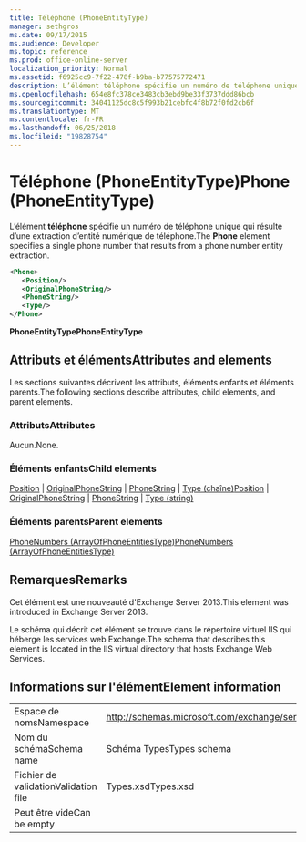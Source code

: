 ```yaml
---
title: Téléphone (PhoneEntityType)
manager: sethgros
ms.date: 09/17/2015
ms.audience: Developer
ms.topic: reference
ms.prod: office-online-server
localization_priority: Normal
ms.assetid: f6925cc9-7f22-478f-b9ba-b77575772471
description: L’élément téléphone spécifie un numéro de téléphone unique qui résulte d’une extraction d’entité numérique de téléphone.
ms.openlocfilehash: 654e8fc378ce3483cb3ebd9be33f3737ddd86bcb
ms.sourcegitcommit: 34041125dc8c5f993b21cebfc4f8b72f0fd2cb6f
ms.translationtype: MT
ms.contentlocale: fr-FR
ms.lasthandoff: 06/25/2018
ms.locfileid: "19828754"
---
```

# <a name="phone-phoneentitytype"></a><span data-ttu-id="34666-103">Téléphone (PhoneEntityType)</span><span class="sxs-lookup"><span data-stu-id="34666-103">Phone (PhoneEntityType)</span></span>

<span data-ttu-id="34666-104">L’élément **téléphone** spécifie un numéro de téléphone unique qui résulte d’une extraction d’entité numérique de téléphone.</span><span class="sxs-lookup"><span data-stu-id="34666-104">The **Phone** element specifies a single phone number that results from a phone number entity extraction.</span></span> 
  
```XML
<Phone>
   <Position/>
   <OriginalPhoneString/>
   <PhoneString/>
   <Type/>
</Phone>
```

 <span data-ttu-id="34666-105">**PhoneEntityType**</span><span class="sxs-lookup"><span data-stu-id="34666-105">**PhoneEntityType**</span></span>
## <a name="attributes-and-elements"></a><span data-ttu-id="34666-106">Attributs et éléments</span><span class="sxs-lookup"><span data-stu-id="34666-106">Attributes and elements</span></span>

<span data-ttu-id="34666-107">Les sections suivantes décrivent les attributs, éléments enfants et éléments parents.</span><span class="sxs-lookup"><span data-stu-id="34666-107">The following sections describe attributes, child elements, and parent elements.</span></span>
  
### <a name="attributes"></a><span data-ttu-id="34666-108">Attributs</span><span class="sxs-lookup"><span data-stu-id="34666-108">Attributes</span></span>

<span data-ttu-id="34666-109">Aucun.</span><span class="sxs-lookup"><span data-stu-id="34666-109">None.</span></span>
  
### <a name="child-elements"></a><span data-ttu-id="34666-110">Éléments enfants</span><span class="sxs-lookup"><span data-stu-id="34666-110">Child elements</span></span>

<span data-ttu-id="34666-111">[Position](position.md) | [OriginalPhoneString](originalphonestring.md) | [PhoneString](phonestring.md) | [Type (chaîne)](type-string.md)</span><span class="sxs-lookup"><span data-stu-id="34666-111">[Position](position.md) | [OriginalPhoneString](originalphonestring.md) | [PhoneString](phonestring.md) | [Type (string)](type-string.md)</span></span>
  
### <a name="parent-elements"></a><span data-ttu-id="34666-112">Éléments parents</span><span class="sxs-lookup"><span data-stu-id="34666-112">Parent elements</span></span>

[<span data-ttu-id="34666-113">PhoneNumbers (ArrayOfPhoneEntitiesType)</span><span class="sxs-lookup"><span data-stu-id="34666-113">PhoneNumbers (ArrayOfPhoneEntitiesType)</span></span>](phonenumbers-arrayofphoneentitiestype.md)
  
## <a name="remarks"></a><span data-ttu-id="34666-114">Remarques</span><span class="sxs-lookup"><span data-stu-id="34666-114">Remarks</span></span>

<span data-ttu-id="34666-115">Cet élément est une nouveauté d'Exchange Server 2013.</span><span class="sxs-lookup"><span data-stu-id="34666-115">This element was introduced in Exchange Server 2013.</span></span>
  
<span data-ttu-id="34666-116">Le schéma qui décrit cet élément se trouve dans le répertoire virtuel IIS qui héberge les services web Exchange.</span><span class="sxs-lookup"><span data-stu-id="34666-116">The schema that describes this element is located in the IIS virtual directory that hosts Exchange Web Services.</span></span>
  
## <a name="element-information"></a><span data-ttu-id="34666-117">Informations sur l'élément</span><span class="sxs-lookup"><span data-stu-id="34666-117">Element information</span></span>

|||
|:-----|:-----|
|<span data-ttu-id="34666-118">Espace de noms</span><span class="sxs-lookup"><span data-stu-id="34666-118">Namespace</span></span>  <br/> |http://schemas.microsoft.com/exchange/services/2006/types  <br/> |
|<span data-ttu-id="34666-119">Nom du schéma</span><span class="sxs-lookup"><span data-stu-id="34666-119">Schema name</span></span>  <br/> |<span data-ttu-id="34666-120">Schéma Types</span><span class="sxs-lookup"><span data-stu-id="34666-120">Types schema</span></span>  <br/> |
|<span data-ttu-id="34666-121">Fichier de validation</span><span class="sxs-lookup"><span data-stu-id="34666-121">Validation file</span></span>  <br/> |<span data-ttu-id="34666-122">Types.xsd</span><span class="sxs-lookup"><span data-stu-id="34666-122">Types.xsd</span></span>  <br/> |
|<span data-ttu-id="34666-123">Peut être vide</span><span class="sxs-lookup"><span data-stu-id="34666-123">Can be empty</span></span>  <br/> ||
   

